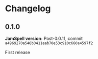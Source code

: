 # Changelog

## 0.1.0
**JamSpell version:** Post-0.0.11, commit `a4969270a548b0411eab70e53c910c660a4597f2`

First release
